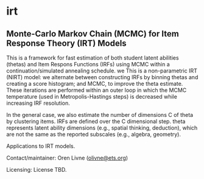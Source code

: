# irt

## Monte-Carlo Markov Chain (MCMC) for Item Response Theory (IRT) Models

This is a framework for fast estimation of both student latent abilities (thetas) and Item Respons Functions (IRFs) using MCMC within a continuation/simulated annealing schedule.
we
This is a non-parametric IRT (NIRT) model: we alternate between constructing IRFs by binning thetas and creating a score histogram; and MCMC, to improve the theta estimate. These iterations are performed within an outer loop in which the MCMC temperature (used in Metropolis-Hastings steps) is decreased while increasing IRF resolution.

In the general case, we also estimate the number of dimensions C of theta by clustering items. IRFs are defined over the C dimensional step. theta represents latent ability dimensions (e.g., spatial thinking, deduction), which are not the same as the reported subscales (e.g., algebra, geometry).

Applications to IRT models.

Contact/maintainer: Oren Livne (olivne@ets.org)

Licensing: License TBD.